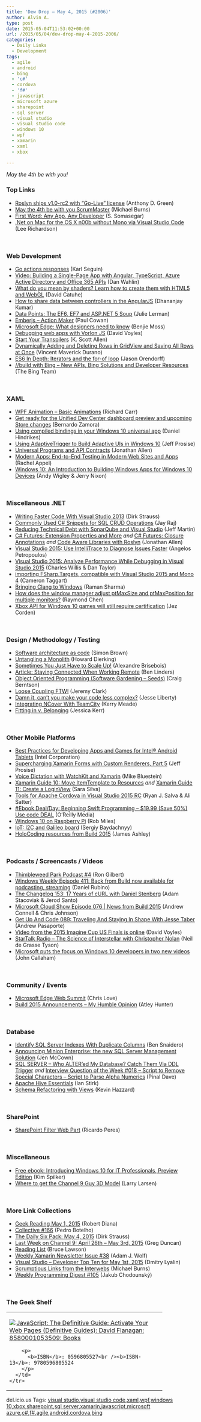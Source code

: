 ```yaml
---
title: 'Dew Drop – May 4, 2015 (#2006)'
author: Alvin A.
type: post
date: 2015-05-04T11:53:02+00:00
url: /2015/05/04/dew-drop-may-4-2015-2006/
categories:
  - Daily Links
  - Development
tags:
  - agile
  - android
  - bing
  - 'c#'
  - cordova
  - 'f#'
  - javascript
  - microsoft azure
  - sharepoint
  - sql server
  - visual studio
  - visual studio code
  - windows 10
  - wpf
  - xamarin
  - xaml
  - xbox

---
```

_May the 4th be with you!_

### <a name="top"></a>Top Links

  * <a href="http://blogs.msdn.com/b/csharpfaq/archive/2015/05/01/roslyn-ships-v1.0-rc2-with-go-live-license.aspx" target="_blank">Roslyn ships v1.0-rc2 with &#8220;Go-Live&#8221; license</a> (Anthony D. Green)
  * <a href="http://scrumblogmillionaire.com/2015/05/04/may-the-4th-be-with-you-scrummaster/" target="_blank">May the 4th be with you ScrumMaster</a> (Michael Burns)
  * <a href="http://msdn.microsoft.com/magazine/2c209fc3-9404-4714-9fb2-b4e9e08d8fde" target="_blank">First Word: Any App, Any Developer</a> (S. Somasegar)
  * <a href="http://www.leerichardson.com/2015/04/net-on-mac-for-os-x-n00b-without-mono.html" target="_blank">.Net on Mac for the OS X n00b without Mono via Visual Studio Code</a> (Lee Richardson)

&nbsp;

### <a name="web"></a>Web Development

  * <a href="http://openmymind.net/Go-action-responses" target="_blank">Go actions responses</a> (Karl Seguin)
  * <a href="http://weblogs.asp.net:80/dwahlin/video-building-a-single-page-app-with-angular-typescript-azure-active-directory-and-office-365-apis" target="_blank">Video: Building a Single-Page App with Angular, TypeScript, Azure Active Directory and Office 365 APIs</a> (Dan Wahlin)
  * <a href="http://www.codeproject.com/Articles/899663/What-do-you-mean-by-shaders-Learn-how-to-create-th" target="_blank">What do you mean by shaders? Learn how to create them with HTML5 and WebGL</a> (David Catuhe)
  * <a href="http://www.infragistics.com/community/blogs/dhananjay_kumar/archive/2015/05/04/how-to-share-data-between-controllers-in-the-angularjs.aspx" target="_blank">How to share data between controllers in the AngularJS</a> (Dhananjay Kumar)
  * <a href="http://msdn.microsoft.com/magazine/78c688e5-75dd-4bfc-9535-a9068bb69110" target="_blank">Data Points: The EF6, EF7 and ASP.NET 5 Soup</a> (Julie Lerman)
  * <a href="http://thesoftwaresimpleton.com//blog/2015/05/01/action-maker/" target="_blank">Emberjs &#8211; Action Maker</a> (Paul Cowan)
  * <a href="http://www.webdesignerdepot.com/2015/05/microsoft-edge-what-designers-need-to-know/" target="_blank">Microsoft Edge: What designers need to know</a> (Benjie Moss)
  * <a href="http://www.davevoyles.com/debugging-web-apps-with-vorlon-js/" target="_blank">Debugging web apps with Vorlon JS</a> (David Voyles)
  * <a href="http://odetocode.com/blogs/scott/archive/2015/05/01/start-your-transpilers.aspx" target="_blank">Start Your Transpilers</a> (K. Scott Allen)
  * <a href="http://feedproxy.google.com/~r/geekswithblogs/~3/QmGuYOqkWSs/dynamically-adding-and-deleting-rows-in-gridview-and-saving-all.aspx" target="_blank">Dynamically Adding and Deleting Rows in GridView and Saving All Rows at Once</a> (Vincent Maverick Durano)
  * <a href="https://hacks.mozilla.org/2015/04/es6-in-depth-iterators-and-the-for-of-loop/" target="_blank">ES6 In Depth: Iterators and the for-of loop</a> (Jason Orendorff)
  * <a href="http://blogs.bing.com/search/2015/05/01/build-with-bing-new-apis-bing-solutions-and-developer-resources/" target="_blank">//build with Bing – New APIs, Bing Solutions and Developer Resources</a> (The Bing Team)

&nbsp;

### <a name="silverlight"></a>XAML

  * <a href="http://feedproxy.google.com/~r/BlackwaspLatestAdditions/~3/eFbuXUPCZWU/RSSLanding.aspx" target="_blank">WPF Animation &#8211; Basic Animations</a> (Richard Carr)
  * <a href="http://blogs.windows.com/buildingapps/2015/05/01/get-ready-for-the-unified-dev-center-dashboard-preview-and-upcoming-store-changes/" target="_blank">Get ready for the Unified Dev Center dashboard preview and upcoming Store changes</a> (Bernardo Zamora)
  * <a href="http://danielhindrikes.se/windows-10/using-compiled-bindings-in-your-windows-10-universal-app/" target="_blank">Using compiled bindings in your Windows 10 universal app</a> (Daniel Hindrikes)
  * <a href="http://www.wintellect.com/devcenter/jprosise/using-adaptivetrigger-to-build-adaptive-uis-in-windows-10" target="_blank">Using AdaptiveTrigger to Build Adaptive UIs in Windows 10</a> (Jeff Prosise)
  * <a href="http://www.infoq.com/news/2015/05/API-Contracts?utm_campaign=infoq_content&utm_source=infoq&utm_medium=feed&utm_term=global" target="_blank">Universal Programs and API Contracts</a> (Jonathan Allen)
  * <a href="http://msdn.microsoft.com/magazine/459e1937-5f9d-4a96-9b47-e9802f6ca74e" target="_blank">Modern Apps: End-to-End Testing in Modern Web Sites and Apps</a> (Rachel Appel)
  * <a href="http://msdn.microsoft.com/magazine/eefb862a-7aaa-4d6e-8e5d-41fbb3ad897b" target="_blank">Windows 10: An Introduction to Building Windows Apps for Windows 10 Devices</a> (Andy Wigley & Jerry Nixon)

&nbsp;

### <a name="dotnet"></a>Miscellaneous .NET

  * <a href="http://www.dirkstrauss.com/programming/writing-faster-code-with-visual-studio-2013" target="_blank">Writing Faster Code With Visual Studio 2013</a> (Dirk Strauss)
  * <a href="http://www.techillumination.in/2015/05/commonly-used-c-snippets-for-sql-crud.html" target="_blank">Commonly Used C# Snippets for SQL CRUD Operations</a> (Jay Raj)
  * <a href="http://www.infoq.com/news/2015/05/sonarqube-VS?utm_campaign=infoq_content&utm_source=infoq&utm_medium=feed&utm_term=global" target="_blank">Reducing Technical Debt with SonarQube and Visual Studio</a> (Jeff Martin)
  * <a href="http://www.infoq.com/news/2015/05/CSharp-7-extension-classes?utm_campaign=infoq_content&utm_source=infoq&utm_medium=feed&utm_term=global" target="_blank">C# Futures: Extension Properties and More</a> _and_ <a href="http://www.infoq.com/news/2015/05/CSharp-7-closures?utm_campaign=infoq_content&utm_source=infoq&utm_medium=feed&utm_term=global" target="_blank">C# Futures: Closure Annotations</a> _and_ <a href="http://www.infoq.com/news/2015/05/Code-Aware-Libraries?utm_campaign=infoq_content&utm_source=infoq&utm_medium=feed&utm_term=global" target="_blank">Code Aware Libraries with Roslyn</a> (Jonathan Allen)
  * <a href="http://msdn.microsoft.com/magazine/f715863e-c2ea-4b90-af46-09084a0dc292" target="_blank">Visual Studio 2015: Use IntelliTrace to Diagnose Issues Faster</a> (Angelos Petropoulos)
  * <a href="http://msdn.microsoft.com/magazine/cc916e1c-53a0-4c91-b3e3-bc0e7bbb1de4" target="_blank">Visual Studio 2015: Analyze Performance While Debugging in Visual Studio 2015</a> (Charles Willis & Dan Taylor)
  * <a href="http://blog.ctaggart.com/2015/05/importing-fsharptargets-compatible-with.html" target="_blank">importing FSharp.Targets, compatible with Visual Studio 2015 and Mono 4</a> (Cameron Taggart)
  * <a href="http://blogs.msdn.com/b/vcblog/archive/2015/05/01/bringing-clang-to-windows.aspx" target="_blank">Bringing Clang to Windows</a> (Raman Sharma)
  * <a href="http://blogs.msdn.com/b/oldnewthing/archive/2015/05/01/10611357.aspx" target="_blank">How does the window manager adjust ptMaxSize and ptMaxPosition for multiple monitors?</a> (Raymond Chen)
  * <a href="http://feedproxy.google.com/~r/wmexperts/~3/WIal_nN-Whc/story01.htm" target="_blank">Xbox API for Windows 10 games will still require certification</a> (Jez Corden)

&nbsp;

### <a name="design"></a>Design / Methodology / Testing

  * <a href="http://www.codingthearchitecture.com/2015/05/02/software_architecture_as_code.html" target="_blank">Software architecture as code</a> (Simon Brown)
  * <a href="http://blog.howarddierking.com/2015/05/02/untangling-a-monolith.html" target="_blank">Untangling a Monolith</a> (Howard Dierking)
  * <a href="https://alexandrebrisebois.wordpress.com/2015/05/01/sometimes-you-just-have-to-scale-up/" target="_blank">Sometimes You Just Have to Scale Up!</a> (Alexandre Brisebois)
  * <a href="http://www.infoq.com/articles/staying-connected-remote-working?utm_campaign=infoq_content&utm_source=infoq&utm_medium=feed&utm_term=global" target="_blank">Article: Staying Connected When Working Remote</a> (Ben Linders)
  * <a href="http://feedproxy.google.com/~r/netCurryRecentArticles/~3/gy0AMjYXX-E/ShowArticle.aspx" target="_blank">Object Oriented Programming (Software Gardening &#8211; Seeds)</a> (Craig Berntson)
  * <a href="http://jeremybytes.blogspot.com/2015/05/loose-coupling-ftw.html" target="_blank">Loose Coupling FTW!</a> (Jeremy Clark)
  * <a href="http://blog.falafel.com/damn-it-cant-you-make-your-code-less-complex/" target="_blank">Damn it, can’t you make your code less complex?</a> (Jesse Liberty)
  * <a href="http://blog.ncover.com/integrating-ncover-with-teamcity-2015/" target="_blank">Integrating NCover With TeamCity</a> (Kerry Meade)
  * <a href="http://blog.jessitron.com/2015/05/fitting-in-v-belonging.html" target="_blank">Fitting in v. Belonging</a> (Jessica Kerr)

&nbsp;

### <a name="mobile"></a>Other Mobile Platforms

  * <a href="http://www.codeproject.com/Articles/900069/Best-Practices-for-Developing-Apps-and-Games-for-I" target="_blank">Best Practices for Developing Apps and Games for Intel® Android Tablets</a> (Intel Corporation)
  * <a href="http://www.wintellect.com/devcenter/jprosise/supercharging-xamarin-forms-with-custom-renderers-part-5" target="_blank">Supercharging Xamarin Forms with Custom Renderers, Part 5</a> (Jeff Prosise)
  * <a href="https://mikebluestein.wordpress.com/2015/05/02/voice-dictation-with-watchkit-and-xamarin/" target="_blank">Voice Dictation with WatchKit and Xamarin</a> (Mike Bluestein)
  * <a href="http://www.saramgsilva.com/index.php/2015/xamarin-guide-10-move-itemtemplate-to-resources/" target="_blank">Xamarin Guide 10: Move ItemTemplate to Resources</a> _and_ <a href="http://www.saramgsilva.com/index.php/2015/xamarin-guide-11-create-a-loginview/" target="_blank">Xamarin Guide 11: Create a LoginView</a> (Sara Silva)
  * <a href="http://blogs.msdn.com/b/visualstudio/archive/2015/05/01/tools-for-apache-cordova-in-visual-studio-2015-rc.aspx" target="_blank">Tools for Apache Cordova in Visual Studio 2015 RC</a> (Ryan J. Salva & Ali Satter)
  * <a href="http://feedproxy.google.com/~r/oreilly/news/~3/dTrvTrzB6f8/9781119009313.do" target="_blank">#Ebook Deal/Day: Beginning Swift Programming &#8211; $19.99 (Save 50%) Use code DEAL</a> (O&#8217;Reilly Media)
  * <a href="http://www.robmiles.com/journal/2015/5/1/windows-10-on-raspberry-pi" target="_blank">Windows 10 on Raspberry Pi</a> (Rob Miles)
  * <a href="http://feedproxy.google.com/~r/CanDevs/~3/nDPpnPs8SHQ/iot-i2c-and-galileo-board.aspx" target="_blank">IoT: I2C and Galileo board</a> (Sergiy Baydachnyy)
  * <a href="http://www.imaginativeuniversal.com/blog/post/2015/05/01/HoloCoding-resources-from-Build-2015.aspx" target="_blank">HoloCoding resources from Build 2015</a> (James Ashley)

&nbsp;

### <a name="podcasts"></a>Podcasts / Screencasts / Videos

  * <a href="http://blog.thimbleweedpark.com/podcast4" target="_blank">Thimbleweed Park Podcast #4</a> (Ron Gilbert)
  * <a href="http://feedproxy.google.com/~r/wmexperts/~3/xNxCrSa6crA/story01.htm" target="_blank">Windows Weekly Episode 411: Back from Build now available for podcasting, streaming</a> (Daniel Rubino)
  * <a href="http://5by5.tv/changelog/153" target="_blank">The Changelog 153: 17 Years of cURL with Daniel Stenberg</a> (Adam Stacoviak & Jerod Santo)
  * <a href="http://feeds.microsoftcloudshow.com/~r/microsoftcloudshowepisodes/~3/ceQ_n12_mns/076-news-from-build-2015" target="_blank">Microsoft Cloud Show Episode 076 | News from Build 2015</a> (Andrew Connell & Chris Johnson)
  * <a href="http://getupandcode.com/2015/05/01/get-up-and-code-089-traveling-and-staying-in-shape-with-jesse-taber/" target="_blank">Get Up And Code 089: Traveling And Staying In Shape With Jesse Taber</a> (Andrew Pasaporte)
  * <a href="http://www.davevoyles.com/video-from-the-2015-imagine-cup-us-finals-is-online/" target="_blank">Video from the 2015 Imagine Cup US Finals is online</a> (David Voyles)
  * <a href="https://soundcloud.com/startalk/the-science-of-interstellar-with-christopher-nolan" target="_blank">StarTalk Radio &#8211; The Science of Interstellar with Christopher Nolan</a> (Neil de Grasse Tyson)
  * <a href="http://feedproxy.google.com/~r/wmexperts/~3/IPqEG9A2xnQ/story01.htm" target="_blank">Microsoft puts the focus on Windows 10 developers in two new videos</a> (John Callaham)

&nbsp;

### <a name="events"></a>Community / Events

  * <a href="http://www.love2dev.com/#!article/Microsoft-Edge-Web-Summit" target="_blank">Microsoft Edge Web Summit</a> (Chris Love)
  * <a href="http://www.atleyhunter.com/2015/05/01/build-2015-announcements-my-humble-opinion/" target="_blank">Build 2015 Announcements – My Humble Opinion</a> (Atley Hunter)

&nbsp;

### <a name="sql"></a>Database

  * <a href="http://feedproxy.google.com/~r/MSSQLTips-LatestSqlServerTips/~3/xxQbNSkbEns/tip.asp" target="_blank">Identify SQL Server Indexes With Duplicate Columns</a> (Ben Snaidero)
  * <a href="http://www.midnightdba.com/Jen/2015/05/announcing-minion-enterprise-the-new-sql-server-management-solution/" target="_blank">Announcing Minion Enterprise: the new SQL Server Management Solution</a> (Jen McCown)
  * <a href="http://blog.sqlauthority.com/2015/05/04/sql-server-who-altered-my-database-catch-them-via-ddl-trigger/" target="_blank">SQL SERVER – Who ALTER’ed My Database? Catch Them Via DDL Trigger</a> _and_ <a href="http://blog.sqlauthority.com/2015/05/03/interview-question-of-the-week-018-script-to-remove-special-characters-script-to-parse-alpha-numerics/" target="_blank">Interview Question of the Week #018 – Script to Remove Special Characters – Script to Parse Alpha Numerics</a> (Pinal Dave)
  * <a href="http://i-programmer.info/bookreviews/218-data-science/8545-apache-hive-essentials.html" target="_blank">Apache Hive Essentials</a> (Ian Stirk)
  * <a href="http://devjourney.com/blog/2015/05/03/schema-refactoring-with-views/" target="_blank">Schema Refactoring with Views</a> (Kevin Hazzard)

&nbsp;

### <a name="sp"></a>SharePoint

  * <a href="http://weblogs.asp.net:80/ricardoperes/sharepoint-filter-web-part" target="_blank">SharePoint Filter Web Part</a> (Ricardo Peres)

&nbsp;

### <a name="misc"></a>Miscellaneous

  * <a href="http://blogs.msdn.com/b/microsoft_press/archive/2015/05/01/free-ebook-introducing-windows-10-for-it-professionals-preview-edition.aspx" target="_blank">Free ebook: Introducing Windows 10 for IT Professionals, Preview Edition</a> (Kim Spilker)
  * <a href="http://channel9.msdn.com/Blogs/3D-Printing/Where-to-get-the-Channel-9-Guy-3D-Model" target="_blank">Where to get the Channel 9 Guy 3D Model</a> (Larry Larsen)

&nbsp;

### <a name="links"></a>More Link Collections

  * <a href="http://feeds.regulargeek.com/~r/RegularGeek/~3/4MhfIFw97qs/" target="_blank">Geek Reading May 1, 2015</a> (Robert Diana)
  * <a href="http://feedproxy.google.com/~r/tympanus/~3/sPyHselWyko/" target="_blank">Collective #166</a> (Pedro Botelho)
  * <a href="http://www.dirkstrauss.com/the-daily-six-pack/microsoft-monitors-malicious-android-apps" target="_blank">The Daily Six Pack: May 4, 2015</a> (Dirk Strauss)
  * <a href="http://channel9.msdn.com/Blogs/C9Team/Last-Week-on-Channel-9-April-26th-May-3rd-2015" target="_blank">Last Week on Channel 9: April 26th &#8211; May 3rd, 2015</a> (Greg Duncan)
  * <a href="http://www.brucelawson.co.uk/2015/reading-list-112/" target="_blank">Reading List</a> (Bruce Lawson)
  * <a href="https://www.SyntaxIsMyUI.com/weekly-xamarin-newsletter-issue-38/" target="_blank">Weekly Xamarin Newsletter Issue #38</a> (Adam J. Wolf)
  * <a href="http://www.lyalin.com/2015/05/01/visual-studio-developer-top-ten-for-may-1st-2015/" target="_blank">Visual Studio – Developer Top Ten for May 1st, 2015</a> (Dmitry Lyalin)
  * <a href="http://scrumblogmillionaire.com/2015/05/01/scrumptious-links-from-the-interwebs-13/" target="_blank">Scrumptious Links from the Interwebs</a> (Michael Burns)
  * <a href="http://chodounsky.net/2015/05/04/weekly-programming-digest-105/" target="_blank">Weekly Programming Digest #105</a> (Jakub Chodounský)

&nbsp;

### <a name="shelf"></a>The Geek Shelf

<div id="scid:7dc1bd33-94bd-46fd-a20b-0131235bcd47:c7d62d0f-828c-4e36-8f24-13393f580fe7" class="wlWriterEditableSmartContent" style="float: none; padding-bottom: 0px; padding-top: 0px; padding-left: 0px; margin: 0px; display: inline; padding-right: 0px">
  <table cellspacing="0" cellpadding="2" width="400" border="0" unselectable="on">
    <tr>
      <td valign="top" width="400">
        <p>
          <a title="JavaScript: The Definitive Guide: Activate Your Web Pages (Definitive Guides): David Flanagan: 8580001053509: Books" href="http://www.amazon.com/exec/obidos/ASIN/0596805527/alvinashcraft-20"><img data-recalc-dims="1" decoding="async" src="https://i0.wp.com/images.amazon.com/images/P/0596805527.01.MZZZZZZZ.jpg?w=660" border="0" align="left" style="float:left" />JavaScript: The Definitive Guide: Activate Your Web Pages (Definitive Guides): David Flanagan: 8580001053509: Books</a>
        </p>
        
        <p>
          <b>ISBN</b>: 0596805527<br /><b>ISBN-13</b>: 9780596805524
        </p>
      </td>
    </tr>
  </table>
</div>

<div id="scid:0767317B-992E-4b12-91E0-4F059A8CECA8:0bc3816c-b2b3-4c73-b1c7-aac4da0e2b6a" class="wlWriterEditableSmartContent" style="float: none; padding-bottom: 0px; padding-top: 0px; padding-left: 0px; margin: 0px; display: inline; padding-right: 0px">
  del.icio.us Tags: <a href="http://del.icio.us/popular/visual+studio" rel="tag">visual studio</a>,<a href="http://del.icio.us/popular/visual+studio+code" rel="tag">visual studio code</a>,<a href="http://del.icio.us/popular/xaml" rel="tag">xaml</a>,<a href="http://del.icio.us/popular/wpf" rel="tag">wpf</a>,<a href="http://del.icio.us/popular/windows+10" rel="tag">windows 10</a>,<a href="http://del.icio.us/popular/xbox" rel="tag">xbox</a>,<a href="http://del.icio.us/popular/sharepoint" rel="tag">sharepoint</a>,<a href="http://del.icio.us/popular/sql+server" rel="tag">sql server</a>,<a href="http://del.icio.us/popular/xamarin" rel="tag">xamarin</a>,<a href="http://del.icio.us/popular/javascript" rel="tag">javascript</a>,<a href="http://del.icio.us/popular/microsoft+azure" rel="tag">microsoft azure</a>,<a href="http://del.icio.us/popular/c%23" rel="tag">c#</a>,<a href="http://del.icio.us/popular/f%23" rel="tag">f#</a>,<a href="http://del.icio.us/popular/agile" rel="tag">agile</a>,<a href="http://del.icio.us/popular/android" rel="tag">android</a>,<a href="http://del.icio.us/popular/cordova" rel="tag">cordova</a>,<a href="http://del.icio.us/popular/bing" rel="tag">bing</a>
</div>
